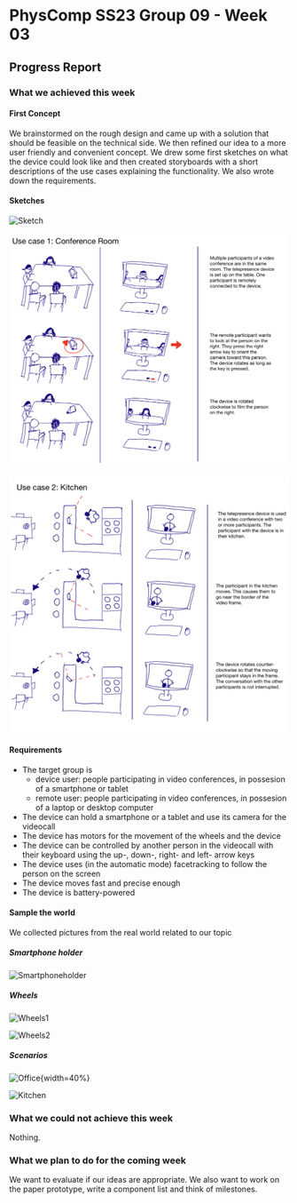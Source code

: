 # PhysComp SS23 Group 09 - Week 03

## Progress Report

### What we achieved this week

#### First Concept

We brainstormed on the rough design and came up with a solution that should be feasible on the technical side. We then refined our idea to a more user friendly and convenient concept. We drew some first sketches on what the device could look like and then created storyboards with a short descriptions of the use cases explaining the functionality. We also wrote down the requirements.

#### Sketches

![Sketch](Figures/sketch.png)

![Storyboard1](Figures/storyboard1.png)

![Storyboard2](Figures/storyboard2.png)


#### Requirements

- The target group is
    - device user: people participating in video conferences, in possesion of a smartphone or tablet
    - remote user: people participating in video conferences, in possesion of a laptop or desktop computer
- The device can hold a smartphone or a tablet and use its camera for the videocall
- The device has motors for the movement of the wheels and the device
- The device can be controlled by another person in the videocall with their keyboard using the up-, down-, right- and left- arrow keys
- The device uses (in the automatic mode) facetracking to follow the person on the screen 
- The device moves fast and precise enough
- The device is battery-powered



#### Sample the world
We collected pictures from the real world related to our topic 

##### Smartphone holder

![Smartphoneholder](Figures/smartphoneholder.jpg)

##### Wheels

![Wheels1](Figures/wheels1.jpg)

![Wheels2](Figures/wheels2.jpg)

##### Scenarios

![Office](Figures/office.jpg){width=40%}

![Kitchen](Figures/kitchen.jpg)




### What we could not achieve this week

Nothing. 

### What we plan to do for the coming week

We want to evaluate if our ideas are appropriate. We also want to work on the paper prototype, write a component list and think of milestones. 
